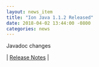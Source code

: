 ```yaml
---
layout: news_item
title: "Ion Java 1.1.2 Released"
date: 2018-04-02 13:44:00 -0800
categories: news
---
```

Javadoc changes

| [Release Notes](https://github.com/amzn/ion-java/releases/tag/v1.1.2) |
